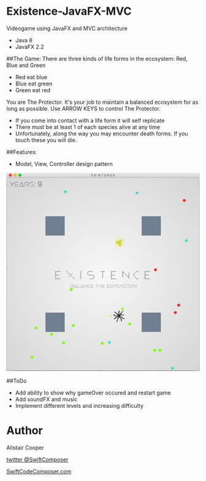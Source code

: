 # Existence-JavaFX-MVC
Videogame using JavaFX and MVC architecture

- Java 8
- JavaFX 2.2

##The Game:
There are three kinds of life forms in the ecosystem: Red, Blue and Green
+ Red eat blue 
+ Blue eat green
+ Green eat red

You are The Protector. It's your job to maintain a balanced ecosystem for as long as possible.
Use ARROW KEYS to control The Protector.

+ If you come into contact with a life form it will self replicate
+ There must be at least 1 of each species alive at any time
+ Unfortunately, along the way you may encounter death forms. If you touch these you will die. 
 
##Features:
+ Model, View, Controller design pattern

![Alt text](/ExistenceSS.png?raw=true "")

##ToDo 
+ Add ability to show why gameOver occured and restart game
+ Add soundFX and music
+ Implement different levels and increasing difficulty 

# Author
Alistair Cooper

[twitter @SwiftComposer](https://www.twitter.com/swiftcomposer.com)

[SwiftCodeComposer.com](https://www.swiftcodecomposer.com)
